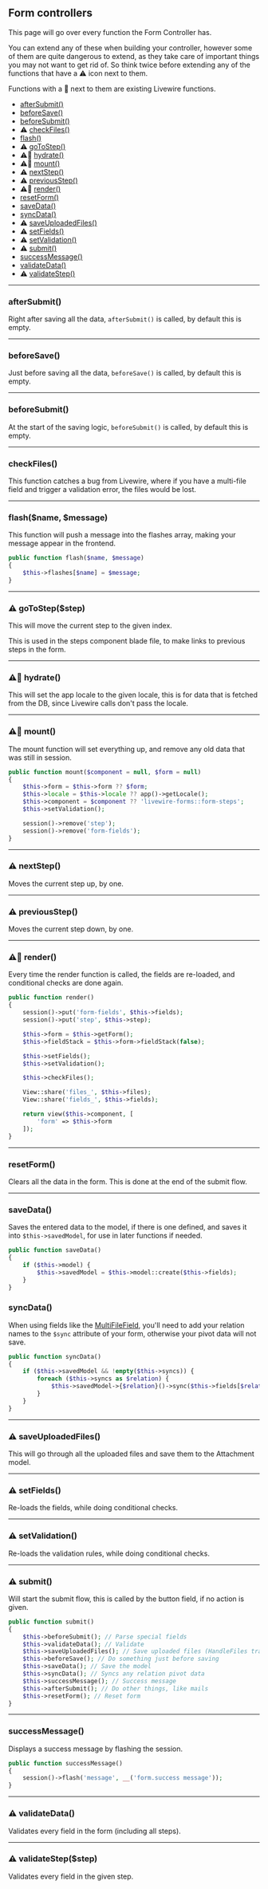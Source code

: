 ## Form controllers

This page will go over every function the Form Controller has.

You can extend any of these when building your controller, however some of them are quite dangerous to extend, as they take care of important things you may not want to get rid of. So think twice before extending any of the functions that have a ⚠️ icon next to them.

Functions with a 🦑 next to them are existing Livewire functions.

* [afterSubmit()](#after-submit)
* [beforeSave()](#before-save)
* [beforeSubmit()](#before-submit)
* ⚠️ [checkFiles()](#check-files)
* [flash()](#flash)
* ⚠️ [goToStep()](#go-to-step)
* ⚠️🦑 [hydrate()](#hydrate)
* ⚠️🦑 [mount()](#mount)
* ⚠️ [nextStep()](#next-step)
* ⚠️ [previousStep()](#previous-step)
* ⚠️🦑 [render()](#render)
* [resetForm()](#reset-form)
* [saveData()](#save-data)
* [syncData()](#sync-data)
* ⚠️ [saveUploadedFiles()](#save-uploaded-files)
* ⚠️ [setFields()](#set-fields)
* ⚠️ [setValidation()](#set-validation)
* ⚠️ [submit()](#submit)
* [successMessage()](#success-message)
* [validateData()](#validate-data)
* ⚠️ [validateStep()](#validate-step)

---

### <a name="after-submit"></a> afterSubmit()
Right after saving all the data, `afterSubmit()` is called, by default this is empty.

---

### <a name="before-save"></a> beforeSave()
Just before saving all the data, `beforeSave()` is called, by default this is empty.

---

### <a name="before-submit"></a> beforeSubmit()
At the start of the saving logic, `beforeSubmit()` is called, by default this is empty.

---

### <a name="check-files"></a> checkFiles()
This function catches a bug from Livewire, where if you have a multi-file field and trigger a validation error, the files would be lost.

---

### <a name="flash"></a> flash($name, $message)
This function will push a message into the flashes array, making your message appear in the frontend.
```php
public function flash($name, $message)
{
    $this->flashes[$name] = $message;
}
```

---

### <a name="go-to-step"></a> ⚠️ goToStep($step)
This will move the current step to the given index.

This is used in the steps component blade file, to make links to previous steps in the form.

---

### <a name="hydrate"></a> ⚠️🦑 hydrate()
This will set the app locale to the given locale, this is for data that is fetched from the DB, since Livewire calls don't pass the locale.

---

### <a name="mount"></a> ⚠️🦑 mount()
The mount function will set everything up, and remove any old data that was still in session.

```php
public function mount($component = null, $form = null)
{
    $this->form = $this->form ?? $form;
    $this->locale = $this->locale ?? app()->getLocale();
    $this->component = $component ?? 'livewire-forms::form-steps';
    $this->setValidation();

    session()->remove('step');
    session()->remove('form-fields');
}
```

---

### <a name="next-step"></a> ⚠️ nextStep()
Moves the current step up, by one.

---

### <a name="previous-step"></a> ⚠️ previousStep()
Moves the current step down, by one.

---

### <a name="render"></a> ⚠️🦑 render()
Every time the render function is called, the fields are re-loaded, and conditional checks are done again.

```php
public function render()
{
    session()->put('form-fields', $this->fields);
    session()->put('step', $this->step);

    $this->form = $this->getForm();
    $this->fieldStack = $this->form->fieldStack(false);

    $this->setFields();
    $this->setValidation();

    $this->checkFiles();

    View::share('files_', $this->files);
    View::share('fields_', $this->fields);

    return view($this->component, [
        'form' => $this->form
    ]);
}
```

---

### <a name="reset-form"></a> resetForm()
Clears all the data in the form.
This is done at the end of the submit flow.

---

### <a name="save-data"></a> saveData()
Saves the entered data to the model, if there is one defined, and saves it into `$this->savedModel`, for use in later functions if needed.

```php
public function saveData()
{
    if ($this->model) {
        $this->savedModel = $this->model::create($this->fields);
    }
}
```

### <a name="sync-data"></a> syncData()
When using fields like the [MultiFileField](fields.md#multi-file-field), you'll need to add your relation names to the `$sync` attribute of your form, otherwise your pivot data will not save.

```php
public function syncData()
{
    if ($this->savedModel && !empty($this->syncs)) {
        foreach ($this->syncs as $relation) {
            $this->savedModel->{$relation}()->sync($this->fields[$relation]);
        }
    }
}
```

---

### <a name="save-uploaded-files"></a> ⚠️ saveUploadedFiles()
This will go through all the uploaded files and save them to the Attachment model.

---

### <a name="set-fields"></a> ⚠️ setFields()
Re-loads the fields, while doing conditional checks.

---

### <a name="set-validation"></a> ⚠️ setValidation()
Re-loads the validation rules, while doing conditional checks.

---

### <a name="submit"></a> ⚠️ submit()
Will start the submit flow, this is called by the button field, if no action is given.

```php
public function submit()
{
    $this->beforeSubmit(); // Parse special fields
    $this->validateData(); // Validate
    $this->saveUploadedFiles(); // Save uploaded files (HandleFiles trait)
    $this->beforeSave(); // Do something just before saving
    $this->saveData(); // Save the model
    $this->syncData(); // Syncs any relation pivot data
    $this->successMessage(); // Success message
    $this->afterSubmit(); // Do other things, like mails
    $this->resetForm(); // Reset form
}
```

---

### <a name="success-message"></a> successMessage()
Displays a success message by flashing the session.
```php
public function successMessage()
{
    session()->flash('message', __('form.success message'));
}
```

---

### <a name="validate-data"></a> ⚠️ validateData()
Validates every field in the form (including all steps).

---

### <a name="validate-step"></a> ⚠️ validateStep($step)
Validates every field in the given step.

